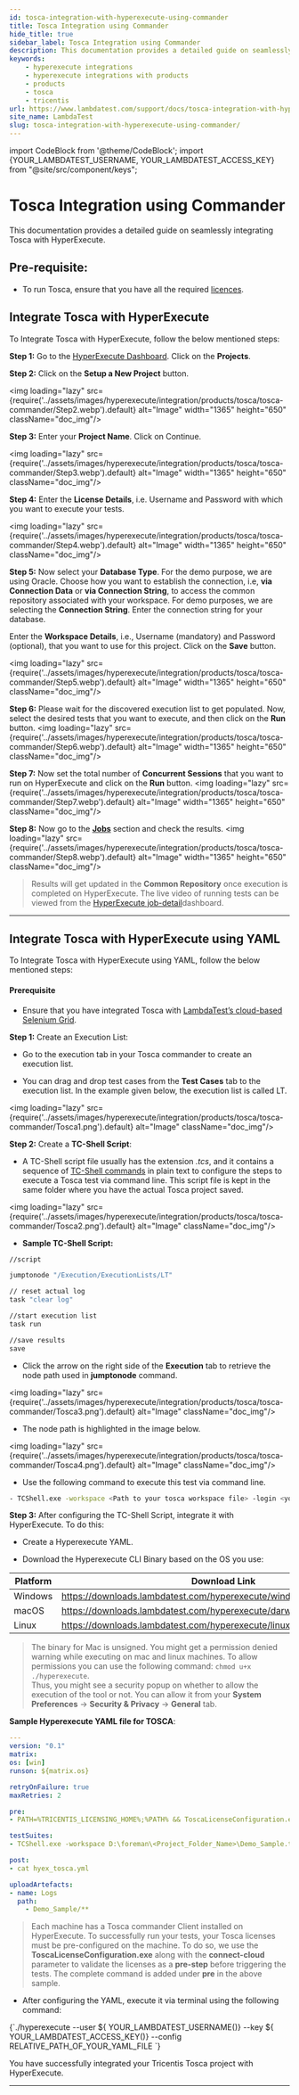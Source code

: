 ```yaml
---
id: tosca-integration-with-hyperexecute-using-commander
title: Tosca Integration using Commander
hide_title: true
sidebar_label: Tosca Integration using Commander
description: This documentation provides a detailed guide on seamlessly integrating Tosca with HyperExecute 
keywords:
    - hyperexecute integrations
    - hyperexecute integrations with products
    - products
    - tosca
    - tricentis
url: https://www.lambdatest.com/support/docs/tosca-integration-with-hyperexecute-using-commander/
site_name: LambdaTest
slug: tosca-integration-with-hyperexecute-using-commander/
---
```


import CodeBlock from '@theme/CodeBlock';
import {YOUR_LAMBDATEST_USERNAME, YOUR_LAMBDATEST_ACCESS_KEY} from "@site/src/component/keys";

<script type="application/ld+json"
      dangerouslySetInnerHTML={{ __html: JSON.stringify({
       "@context": "https://schema.org",
        "@type": "BreadcrumbList",
        "itemListElement": [{
          "@type": "ListItem",
          "position": 1,
          "name": "Home",
          "item": "https://www.lambdatest.com"
        },{
          "@type": "ListItem",
          "position": 2,
          "name": "Support",
          "item": "https://www.lambdatest.com/support/docs/"
        },{
          "@type": "ListItem",
          "position": 3,
          "name": "Tosca Integration with HyperExecute using Commander",
          "item": "https://www.lambdatest.com/support/docs/tosca-integration-with-hyperexecute-using-commander/"
        }]
      })
    }}
></script>

# Tosca Integration using Commander

This documentation provides a detailed guide on seamlessly integrating Tosca with HyperExecute.

## Pre-requisite: 
    
-  To run Tosca, ensure that you have all the required [licences](https://documentation.tricentis.com/tosca/1600/en/content/licensing/lic_administering_licenses.htm).

## Integrate Tosca with HyperExecute

To Integrate Tosca with HyperExecute, follow the below mentioned steps:

**Step 1:** Go to the [HyperExecute Dashboard](https://hyperexecute.lambdatest.com/). Click on the **Projects**.

**Step 2:** Click on the **Setup a New Project** button.

<img loading="lazy" src={require('../assets/images/hyperexecute/integration/products/tosca/tosca-commander/Step2.webp').default} alt="Image" width="1365" height="650" className="doc_img"/>

**Step 3:** Enter your **Project Name**. Click on Continue.

<img loading="lazy" src={require('../assets/images/hyperexecute/integration/products/tosca/tosca-commander/Step3.webp').default} alt="Image" width="1365" height="650" className="doc_img"/>

**Step 4:** Enter the **License Details**, i.e. Username and Password with which you want to execute your tests.

<img loading="lazy" src={require('../assets/images/hyperexecute/integration/products/tosca/tosca-commander/Step4.webp').default} alt="Image" width="1365" height="650" className="doc_img"/>

**Step 5:** Now select your **Database Type**. For the demo purpose, we are using Oracle. Choose how you want to establish the connection, i.e, **via Connection Data** or **via Connection String**, to access the common repository associated with your workspace. For demo purposes, we are selecting the **Connection String**. Enter the connection string for your database.

Enter the **Workspace Details**, i.e., Username (mandatory) and Password (optional), that you want to use for this project. Click on the **Save** button.

<img loading="lazy" src={require('../assets/images/hyperexecute/integration/products/tosca/tosca-commander/Step5.webp').default} alt="Image" width="1365" height="650" className="doc_img"/>

**Step 6:** Please wait for the discovered execution list to get populated. Now, select the desired tests that you want to execute, and then click on the **Run** button.
<img loading="lazy" src={require('../assets/images/hyperexecute/integration/products/tosca/tosca-commander/Step6.webp').default} alt="Image" width="1365" height="650" className="doc_img"/>

**Step 7:** Now set the total number of **Concurrent Sessions** that you want to run on HyperExecute and click on the **Run** button.
<img loading="lazy" src={require('../assets/images/hyperexecute/integration/products/tosca/tosca-commander/Step7.webp').default} alt="Image" width="1365" height="650" className="doc_img"/>

**Step 8:** Now go to the [**Jobs**](https://hyperexecute.lambdatest.com/hyperexecute/jobs) section and check the results.
<img loading="lazy" src={require('../assets/images/hyperexecute/integration/products/tosca/tosca-commander/Step8.webp').default} alt="Image" width="1365" height="650" className="doc_img"/>

> Results will get updated in the **Common Repository** once execution is completed on HyperExecute. The live video of running tests can be viewed from the [HyperExecute job-detail](https://hyperexecute.lambdatest.com/hyperexecute/jobs)dashboard.

***
## Integrate Tosca with HyperExecute using YAML

To Integrate Tosca with HyperExecute using YAML, follow the below mentioned steps:

#### Prerequisite

-  Ensure that you have integrated Tosca with [LambdaTest’s cloud-based Selenium Grid](https://www.lambdatest.com/support/docs/tricentis-tosca-integration-lambdatest-selenium-grid/).

**Step 1:** Create an Execution List:

- Go to the execution tab in your Tosca commander to create an execution list.
    
- You can drag and drop test cases from the **Test Cases** tab to the execution list. In the example given below, the execution list is called LT.

<img loading="lazy" src={require('../assets/images/hyperexecute/integration/products/tosca/tosca-commander/Tosca1.png').default} alt="Image"  className="doc_img"/>

**Step 2:** Create a **TC-Shell Script**:

- A TC-Shell script file usually has the extension _.tcs_, and it contains a sequence of [TC-Shell commands](https://support-hub.tricentis.com/open?id=kb_article_view&table=kb_knowledge&number=KB0035628&searchTerm=shell%20commands) in plain text to configure the steps to execute a Tosca test via command line. This script file is kept in the same folder where you have the actual Tosca project saved.

<img loading="lazy" src={require('../assets/images/hyperexecute/integration/products/tosca/tosca-commander/Tosca2.png').default} alt="Image"  className="doc_img"/>

- **Sample TC-Shell Script:**

```bash
//script

jumptonode "/Execution/ExecutionLists/LT"

// reset actual log
task "clear log"

//start execution list
task run

//save results
save
```

- Click the arrow on the right side of the **Execution** tab to retrieve the node path used in **jumptonode** command.

<img loading="lazy" src={require('../assets/images/hyperexecute/integration/products/tosca/tosca-commander/Tosca3.png').default} alt="Image"  className="doc_img"/>

- The node path is highlighted in the image below. 

<img loading="lazy" src={require('../assets/images/hyperexecute/integration/products/tosca/tosca-commander/Tosca4.png').default} alt="Image"  className="doc_img"/>

- Use the following command to execute this test via command line. 

```bash
- TCShell.exe -workspace <Path to your tosca workspace file> -login <your email here> <your password here> "<Path to TC-Shell Script>"
```

**Step 3:** After configuring the TC-Shell Script, integrate it with HyperExecute. To do this:
    
- Create a Hyperexecute YAML.
        
- Download the Hyperexecute CLI Binary based on the OS you use:

| Platform | Download Link |
| ---------| --------------------------- |
| Windows | https://downloads.lambdatest.com/hyperexecute/windows/hyperexecute.exe |
| macOS | https://downloads.lambdatest.com/hyperexecute/darwin/hyperexecute |
| Linux | https://downloads.lambdatest.com/hyperexecute/linux/hyperexecute |

> The binary for Mac is unsigned. You might get a permission denied warning while executing on mac and linux machines. To allow permissions you can use the following command: `chmod u+x ./hyperexecute`. <br />
Thus, you might see a security popup on whether to allow the execution of the tool or not. You can allow it from your **System Preferences** → **Security & Privacy** → **General** tab.

  **Sample Hyperexecute YAML file for TOSCA**:
  ```yaml
---
version: "0.1"
matrix:
  os: [win]
runson: ${matrix.os}

retryOnFailure: true
maxRetries: 2

pre:
  - PATH=%TRICENTIS_LICENSING_HOME%;%PATH% && ToscaLicenseConfiguration.exe connect-cloud -u <your_email_here> -p <your_password_here>

testSuites:
  - TCShell.exe -workspace D:\foreman\<Project_Folder_Name>\Demo_Sample.tws -login <your email here> <your password here> "D:\foreman\<Path to TC-Shell Script>"

post:
  - cat hyex_tosca.yml

uploadArtefacts:
  - name: Logs
    path:
      - Demo_Sample/**

```
> Each machine has a Tosca commander Client installed on HyperExecute. To successfully run your tests, your Tosca licenses must be pre-configured on the machine. To do so, we use the **ToscaLicenseConfiguration.exe** along with the **connect-cloud** parameter to validate the licenses as a **pre-step** before triggering the tests. The complete command is added under **pre** in the above sample.

- After configuring the YAML, execute it via terminal using the following command:

<div className="lambdatest__codeblock">
  <CodeBlock className="language-bash">
    {`./hyperexecute --user ${ YOUR_LAMBDATEST_USERNAME()} --key ${ YOUR_LAMBDATEST_ACCESS_KEY()} --config RELATIVE_PATH_OF_YOUR_YAML_FILE `}
  </CodeBlock>
</div>


You have successfully integrated your Tricentis Tosca project with HyperExecute.

***